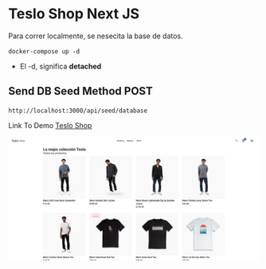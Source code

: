 # Teslo Shop Next JS

Para correr localmente, se nesecita la base de datos.

```
docker-compose up -d

```

- El -d, significa **detached**

## Send DB Seed Method POST

```
http://localhost:3000/api/seed/database
```

Link To Demo
[Teslo Shop](https://teslo-shop.herokuapp.com)

![Teslo Shop](https://raw.githubusercontent.com/chaicopadillag/teslo-shop-next-js/main/screenshot.png)
